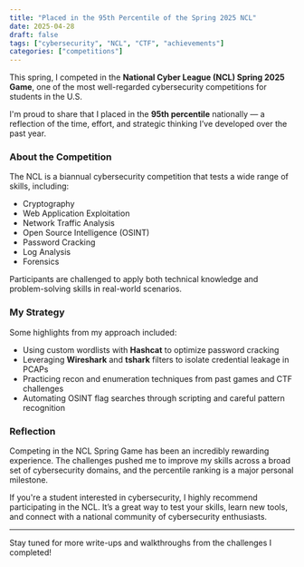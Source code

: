 ```yaml
---
title: "Placed in the 95th Percentile of the Spring 2025 NCL"
date: 2025-04-28
draft: false
tags: ["cybersecurity", "NCL", "CTF", "achievements"]
categories: ["competitions"]
---
```


This spring, I competed in the **National Cyber League (NCL) Spring 2025 Game**, one of the most well-regarded cybersecurity competitions for students in the U.S.

I'm proud to share that I placed in the **95th percentile** nationally — a reflection of the time, effort, and strategic thinking I’ve developed over the past year.

### About the Competition

The NCL is a biannual cybersecurity competition that tests a wide range of skills, including:

- Cryptography  
- Web Application Exploitation  
- Network Traffic Analysis  
- Open Source Intelligence (OSINT)  
- Password Cracking  
- Log Analysis  
- Forensics  

Participants are challenged to apply both technical knowledge and problem-solving skills in real-world scenarios.

### My Strategy

Some highlights from my approach included:

- Using custom wordlists with **Hashcat** to optimize password cracking  
- Leveraging **Wireshark** and **tshark** filters to isolate credential leakage in PCAPs  
- Practicing recon and enumeration techniques from past games and CTF challenges  
- Automating OSINT flag searches through scripting and careful pattern recognition  

### Reflection

Competing in the NCL Spring Game has been an incredibly rewarding experience. The challenges pushed me to improve my skills across a broad set of cybersecurity domains, and the percentile ranking is a major personal milestone.

If you're a student interested in cybersecurity, I highly recommend participating in the NCL. It’s a great way to test your skills, learn new tools, and connect with a national community of cybersecurity enthusiasts.

---

Stay tuned for more write-ups and walkthroughs from the challenges I completed!
